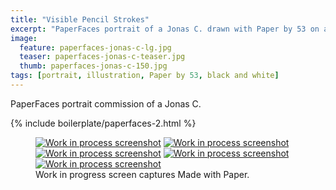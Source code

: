 ```yaml
---
title: "Visible Pencil Strokes"
excerpt: "PaperFaces portrait of a Jonas C. drawn with Paper by 53 on an iPad."
image: 
  feature: paperfaces-jonas-c-lg.jpg
  teaser: paperfaces-jonas-c-teaser.jpg
  thumb: paperfaces-jonas-c-150.jpg
tags: [portrait, illustration, Paper by 53, black and white]
---
```


PaperFaces portrait commission of a Jonas C.

{% include boilerplate/paperfaces-2.html %}

<figure class="third">
  <a href="{{ site.url }}/images/paperfaces-jonas-c-process-1-lg.jpg"><img src="{{ site.url }}/images/paperfaces-jonas-c-process-1-600.jpg" alt="Work in process screenshot"></a>
  <a href="{{ site.url }}/images/paperfaces-jonas-c-process-2-lg.jpg"><img src="{{ site.url }}/images/paperfaces-jonas-c-process-2-600.jpg" alt="Work in process screenshot"></a>
  <a href="{{ site.url }}/images/paperfaces-jonas-c-process-3-lg.jpg"><img src="{{ site.url }}/images/paperfaces-jonas-c-process-3-600.jpg" alt="Work in process screenshot"></a>
  <a href="{{ site.url }}/images/paperfaces-jonas-c-process-4-lg.jpg"><img src="{{ site.url }}/images/paperfaces-jonas-c-process-4-600.jpg" alt="Work in process screenshot"></a>
  <a href="{{ site.url }}/images/paperfaces-jonas-c-process-5-lg.jpg"><img src="{{ site.url }}/images/paperfaces-jonas-c-process-5-600.jpg" alt="Work in process screenshot"></a>
  <figcaption>Work in progress screen captures Made with Paper.</figcaption>
</figure>